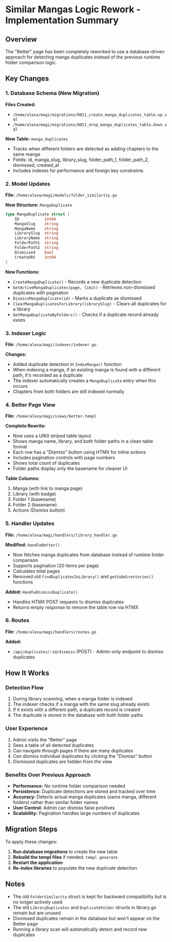 # Similar Mangas Logic Rework - Implementation Summary

## Overview
The "Better" page has been completely reworked to use a database-driven approach for detecting manga duplicates instead of the previous runtime folder comparison logic.

## Key Changes

### 1. Database Schema (New Migration)
**Files Created:**
- `/home/alexa/magi/migrations/0011_create_manga_duplicates_table.up.sql`
- `/home/alexa/magi/migrations/0011_drop_manga_duplicates_table.down.sql`

**New Table:** `manga_duplicates`
- Tracks when different folders are detected as adding chapters to the same manga
- Fields: id, manga_slug, library_slug, folder_path_1, folder_path_2, dismissed, created_at
- Includes indexes for performance and foreign key constraints

### 2. Model Updates
**File:** `/home/alexa/magi/models/folder_similarity.go`

**New Structure:** `MangaDuplicate`
```go
type MangaDuplicate struct {
    ID           int64
    MangaSlug    string
    MangaName    string
    LibrarySlug  string
    LibraryName  string
    FolderPath1  string
    FolderPath2  string
    Dismissed    bool
    CreatedAt    int64
}
```

**New Functions:**
- `CreateMangaDuplicate()` - Records a new duplicate detection
- `GetActiveMangaDuplicates(page, limit)` - Retrieves non-dismissed duplicates with pagination
- `DismissMangaDuplicate(id)` - Marks a duplicate as dismissed
- `ClearMangaDuplicatesForLibrary(librarySlug)` - Clears all duplicates for a library
- `GetMangaDuplicateByFolders()` - Checks if a duplicate record already exists

### 3. Indexer Logic
**File:** `/home/alexa/magi/indexer/indexer.go`

**Changes:**
- Added duplicate detection in `IndexManga()` function
- When indexing a manga, if an existing manga is found with a different path, it's recorded as a duplicate
- The indexer automatically creates a `MangaDuplicate` entry when this occurs
- Chapters from both folders are still indexed normally

### 4. Better Page View
**File:** `/home/alexa/magi/views/better.templ`

**Complete Rewrite:**
- Now uses a UIKit striped table layout
- Shows manga name, library, and both folder paths in a clean table format
- Each row has a "Dismiss" button using HTMX for inline actions
- Includes pagination controls with page numbers
- Shows total count of duplicates
- Folder paths display only the basename for cleaner UI

**Table Columns:**
1. Manga (with link to manga page)
2. Library (with badge)
3. Folder 1 (basename)
4. Folder 2 (basename)
5. Actions (Dismiss button)

### 5. Handler Updates
**File:** `/home/alexa/magi/handlers/library_handler.go`

**Modified:** `HandleBetter()`
- Now fetches manga duplicates from database instead of runtime folder comparison
- Supports pagination (20 items per page)
- Calculates total pages
- Removed old `findDuplicatesInLibrary()` and `getSubdirectories()` functions

**Added:** `HandleDismissDuplicate()`
- Handles HTMX POST requests to dismiss duplicates
- Returns empty response to remove the table row via HTMX

### 6. Routes
**File:** `/home/alexa/magi/handlers/routes.go`

**Added:**
- `/api/duplicates/:id/dismiss` (POST) - Admin-only endpoint to dismiss duplicates

## How It Works

### Detection Flow
1. During library scanning, when a manga folder is indexed
2. The indexer checks if a manga with the same slug already exists
3. If it exists with a different path, a duplicate record is created
4. The duplicate is stored in the database with both folder paths

### User Experience
1. Admin visits the "Better" page
2. Sees a table of all detected duplicates
3. Can navigate through pages if there are many duplicates
4. Can dismiss individual duplicates by clicking the "Dismiss" button
5. Dismissed duplicates are hidden from the view

### Benefits Over Previous Approach
- **Performance:** No runtime folder comparison needed
- **Persistence:** Duplicate detections are stored and tracked over time
- **Accuracy:** Detects actual manga duplicates (same manga, different folders) rather than similar folder names
- **User Control:** Admin can dismiss false positives
- **Scalability:** Pagination handles large numbers of duplicates

## Migration Steps

To apply these changes:

1. **Run database migrations** to create the new table
2. **Rebuild the templ files** if needed: `templ generate`
3. **Restart the application**
4. **Re-index libraries** to populate the new duplicate detection

## Notes

- The old `FolderSimilarity` struct is kept for backward compatibility but is no longer actively used
- The old `LibraryDuplicates` and `DuplicateFolder` structs in library.go remain but are unused
- Dismissed duplicates remain in the database but won't appear on the Better page
- Running a library scan will automatically detect and record new duplicates
